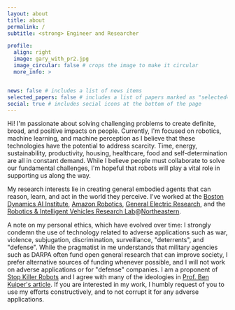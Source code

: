 ```yaml
---
layout: about
title: about
permalink: /
subtitle: <strong> Engineer and Researcher

profile:
  align: right
  image: gary_with_pr2.jpg
  image_circular: false # crops the image to make it circular
  more_info: >


news: false # includes a list of news items
selected_papers: false # includes a list of papers marked as "selected={true}"
social: true # includes social icons at the bottom of the page
---
```


Hi! I'm passionate about solving challenging problems to create definite, broad, and positive impacts on
people. Currently, I'm focused on robotics, machine learning, and machine perception as I believe 
that these technologies have the potential to address scarcity. Time, energy, sustainability,
productivity, housing, healthcare, food and self-determination are all in constant demand. While I 
believe people must collaborate to solve our fundamental challenges, I'm hopeful that robots
will play a vital role in supporting us along the way.

My research interests lie in creating general embodied agents that can reason, learn, and act in 
the world they perceive. I've worked at the [Boston Dynamics AI Institute](https://theaiinstitute.com/),
 [Amazon Robotics](https://www.linkedin.com/company/amazon-fulfillment-technologies-robotics/p),
[General Electric Research](https://www.linkedin.com/company/geresearch/),
 and the [Robotics & Intelligent Vehicles Research Lab](https://robot.neu.edu/)@[Northeastern](https://robotics.northeastern.edu/).

A note on my personal ethics, which have evolved over time: I strongly condemn the use of technology related to 
adverse applications such as war, violence, subjugation, discrimination,
surveillance, "deterrents", and "defense". While the pragmatist in me understands that military agencies
 such as DARPA often fund open general research that can improve society, I prefer 
 alternative sources of funding whenever possible, and I will not work on adverse applications or
 for "defense" companies. I 
 am a proponent of [Stop Killer Robots](https://www.stopkillerrobots.org/) and I agree
 with many of the ideologies in [Prof. Ben Kuiper's article](https://web.eecs.umich.edu/~kuipers/opinions/no-military-funding.html). If you are interested in my work, I humbly request of you to use my efforts constructively, and to not corrupt it for any adverse applications.